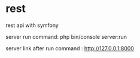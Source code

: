 # rest
rest api with symfony

server run command: php bin/console server:run


server link after run command : http://127.0.0.1:8000
